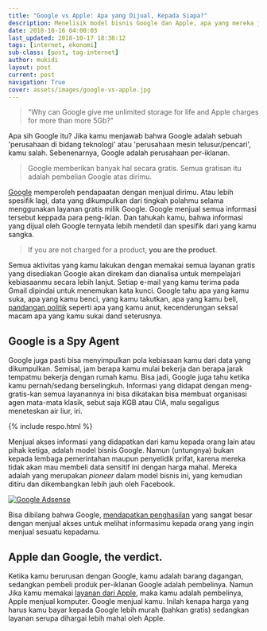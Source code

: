```yaml
---
title: "Google vs Apple: Apa yang Dijual, Kepada Siapa?"
description: Menelisik model bisnis Google dan Apple, apa yang mereka jual dan kepada siapa mereka menjual. Kenapa layanan Apple berbayar, sedangkan Google bisa gratis?
date: 2018-10-16 04:00:03
last_updated: 2018-10-17 18:38:12
tags: [internet, ekonomi]
sub-class: [post, tag-internet]
author: mukidi
layout: post
current: post
navigation: True
cover: assets/images/google-vs-apple.jpg
---
```

> "Why can Google give me unlimited storage for life and Apple charges for more than more 5Gb?"

Apa sih Google itu? Jika kamu menjawab bahwa Google adalah sebuah 'perusahaan di bidang teknologi' atau 'perusahaan mesin telusur/pencari', kamu salah. Sebenenarnya, Google adalah perusahaan per-iklanan.

> Google memberikan banyak hal secara gratis. Semua gratisan itu adalah pembelian Google atas dirimu.

<ins class="adsbygoogle" style="display:block" data-ad-client="ca-pub-8526606076277673" data-ad-slot="8771412334" data-ad-format="auto" data-full-width-responsive="true"></ins><script>(adsbygoogle = window.adsbygoogle || []).push({});</script>

<a href="https://www.google.com/">Google</a> memperoleh pendapaatan dengan menjual dirimu. Atau lebih spesifik lagi, data yang dikumpulkan dari tingkah polahmu selama menggunakan layanan gratis milik Google. Google menjual semua informasi tersebut keppada para peng-iklan. Dan tahukah kamu, bahwa informasi yang dijual oleh Google ternyata lebih mendetil dan spesifik dari yang kamu sangka.

> If you are not charged for a product, **you are the product**.

Semua aktivitas yang kamu lakukan dengan memakai semua layanan gratis yang disediakan Google akan direkam dan dianalisa untuk mempelajari kebiasaanmu secara lebih lanjut. Setiap e-mail yang kamu terima pada Gmail dipindai untuk menemukan kata kunci. Google tahu apa yang kamu suka, apa yang kamu benci, yang kamu takutkan, apa yang kamu beli, [pandangan politik](https://www.paciran.com/ketika-angka-bisa-saling-baku-hantam) seperti apa yang kamu anut, kecenderungan seksal macam apa yang kamu sukai dand seterusnya.

## Google is a Spy Agent

Google juga pasti bisa menyimpulkan pola kebiasaan kamu dari data yang dikumpulkan. Semisal, jam berapa kamu mulai bekerja dan berapa jarak tempatmu bekerja dengan rumah kamu. Bisa jadi, Google juga tahu ketika kamu pernah/sedang berselingkuh. Informasi yang didapat dengan meng-gratis-kan semua layanannya ini bisa dikatakan bisa membuat organisasi agen mata-mata klasik, sebut saja KGB atau CIA, malu segaligus meneteskan air liur, iri.

{% include respo.html %}

Menjual akses informasi yang didapatkan dari kamu kepada orang lain atau pihak ketiga, adalah model bisnis Google. Namun (untungnya) bukan kepada lembaga pemerintahan maupun penyelidik prifat, karena mereka tidak akan mau membeli data sensitif ini dengan harga mahal. Mereka adalah yang merupakan _pioneer_ dalam model bisnis ini, yang kemudian ditiru dan dikembangkan lebih jauh oleh Facebook.

[![Google Adsense](https://i0.wp.com/www.paciran.com/assets/google-Adsense.png?resize=640,320)](assets/google-Adsense.png)

Bisa dibilang bahwa Google, [mendapatkan penghasilan](https://www.paciran.com/jangan-ngeblog-kamu-gak-akan-kuat) yang sangat besar dengan menjual akses untuk melihat informasimu kepada orang yang ingin menjual sesuatu kepadamu.

## Apple dan Google, the verdict.

Ketika kamu berurusan dengan Google, kamu adalah barang dagangan, sedangkan pembeli produk per-iklanan Google adalah pembelinya. Namun Jika kamu memakai [layanan dari Apple](https://www.paciran.com/how-to-reset-your-apple-id-password), maka kamu adalah pembelinya, Apple menjual komputer. Google menjual kamu. Inilah kenapa harga yang harus kamu bayar kepada Google lebih murah (bahkan gratis) sedangkan layanan serupa dihargai lebih mahal oleh Apple.